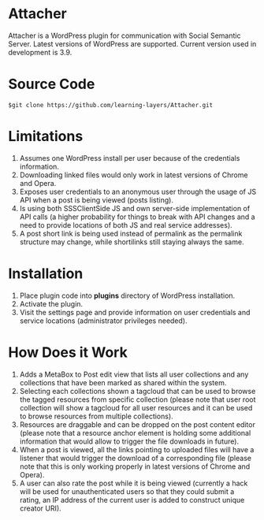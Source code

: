 Attacher
========

Attacher is a WordPress plugin for communication with Social Semantic Server.
Latest versions of WordPress are supported. Current version used in development
is 3.9.

Source Code
===========

`$git clone https://github.com/learning-layers/Attacher.git`

Limitations
===========
1. Assumes one WordPress install per user because of the credentials
information.
2. Downloading linked files would only work in latest versions of Chrome and
Opera.
3. Exposes user credentials to an anonymous user through the usage of JS API
when a post is being viewed (posts listing).
4. Is using both SSSClientSide JS and own server-side implementation of API
calls (a higher probability for things to break with API changes and a need to
provide locations of both JS and real service addresses).
5. A post short link is being used instead of permalink as the permalink
structure may change, while shortilinks still staying always the same.

Installation
============

1. Place plugin code into **plugins** directory of WordPress installation.
2. Activate the plugin.
3. Visit the settings page and provide information on user credentials and
service locations (administrator privileges needed).

How Does it Work
================
1. Adds a MetaBox to Post edit view that lists all user collections and any
collections that have been marked as shared within the system.
2. Selecting each collections shown a tagcloud that can be used to browse the
tagged resources from specific collection (please note that user root collection
will show a tagcloud for all user resources and it can be used to browse
resources from multiple collections).
3. Resources are draggable and can be dropped on the post content editor (please
note that a resource anchor element is holding some additional information that
would allow to trigger the file downloads in future).
4. When a post is viewed, all the links pointing to uploaded files will have a
listener that would trigger the download of a corresponding file (please note
that this is only working properly in latest versions of Chrome and Opera).
5. A user can also rate the post while it is being viewed (currently a hack will
be used for unauthenticated users so that they could submit a rating, an IP
address of the current user is added to construct unique creator URI).